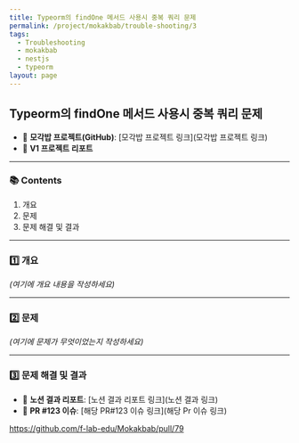 ```yaml
---
title: Typeorm의 findOne 메서드 사용시 중복 쿼리 문제
permalink: /project/mokakbab/trouble-shooting/3
tags:
  - Troubleshooting
  - mokakbab
  - nestjs
  - typeorm
layout: page
---
```


## Typeorm의 findOne 메서드 사용시 중복 쿼리 문제

- 🐙 **모각밥 프로젝트(GitHub)**: [모각밥 프로젝트 링크](모각밥 프로젝트 링크)
- 📑 **V1 프로젝트 리포트**

---

### 📚 Contents

1. 개요
2. 문제
3. 문제 해결 및 결과

---

### 1️⃣ 개요

_(여기에 개요 내용을 작성하세요)_

---

### 2️⃣ 문제

_(여기에 문제가 무엇이었는지 작성하세요)_

---

### 3️⃣ 문제 해결 및 결과

- 📘 **노션 결과 리포트**: [노션 결과 리포트 링크](노션 결과 링크)
- 🔗 **PR #123 이슈**: [해당 PR#123 이슈 링크](해당 Pr 이슈 링크)

https://github.com/f-lab-edu/Mokakbab/pull/79